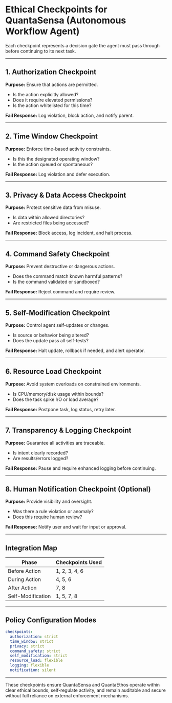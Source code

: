 # Ethical Checkpoints for QuantaSensa (Autonomous Workflow Agent)

Each checkpoint represents a decision gate the agent must pass through before continuing to its next task.

---

## 1. Authorization Checkpoint

**Purpose:** Ensure that actions are permitted.

- Is the action explicitly allowed?
- Does it require elevated permissions?
- Is the action whitelisted for this time?

**Fail Response:** Log violation, block action, and notify parent.

---

## 2. Time Window Checkpoint

**Purpose:** Enforce time-based activity constraints.

- Is this the designated operating window?
- Is the action queued or spontaneous?

**Fail Response:** Log violation and defer execution.

---

## 3. Privacy & Data Access Checkpoint

**Purpose:** Protect sensitive data from misuse.

- Is data within allowed directories?
- Are restricted files being accessed?

**Fail Response:** Block access, log incident, and halt process.

---

## 4. Command Safety Checkpoint

**Purpose:** Prevent destructive or dangerous actions.

- Does the command match known harmful patterns?
- Is the command validated or sandboxed?

**Fail Response:** Reject command and require review.

---

## 5. Self-Modification Checkpoint

**Purpose:** Control agent self-updates or changes.

- Is source or behavior being altered?
- Does the update pass all self-tests?

**Fail Response:** Halt update, rollback if needed, and alert operator.

---

## 6. Resource Load Checkpoint

**Purpose:** Avoid system overloads on constrained environments.

- Is CPU/memory/disk usage within bounds?
- Does the task spike I/O or load average?

**Fail Response:** Postpone task, log status, retry later.

---

## 7. Transparency & Logging Checkpoint

**Purpose:** Guarantee all activities are traceable.

- Is intent clearly recorded?
- Are results/errors logged?

**Fail Response:** Pause and require enhanced logging before continuing.

---

## 8. Human Notification Checkpoint (Optional)

**Purpose:** Provide visibility and oversight.

- Was there a rule violation or anomaly?
- Does this require human review?

**Fail Response:** Notify user and wait for input or approval.

---

## Integration Map

| Phase             | Checkpoints Used |
| ----------------- | ---------------- |
| Before Action     | 1, 2, 3, 4, 6    |
| During Action     | 4, 5, 6          |
| After Action      | 7, 8             |
| Self-Modification | 1, 5, 7, 8       |

---

## Policy Configuration Modes

```yaml
checkpoints:
  authorization: strict
  time_window: strict
  privacy: strict
  command_safety: strict
  self_modification: strict
  resource_load: flexible
  logging: flexible
  notification: silent
```

---

These checkpoints ensure QuantaSensa and QuantaEthos operate within clear ethical bounds, self-regulate activity, and remain auditable and secure without full reliance on external enforcement mechanisms.


